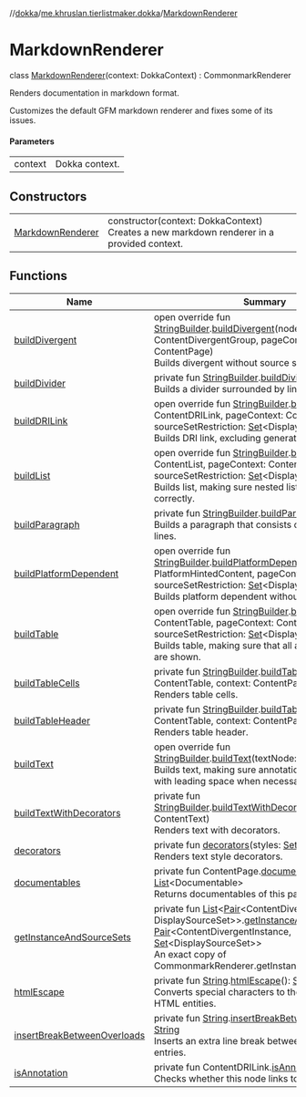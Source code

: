 //[dokka](../../../index.md)/[me.khruslan.tierlistmaker.dokka](../index.md)/[MarkdownRenderer](index.md)

# MarkdownRenderer

class [MarkdownRenderer](index.md)(context: DokkaContext) : CommonmarkRenderer

Renders documentation in markdown format.

Customizes the default GFM markdown renderer and fixes some of its issues.

#### Parameters

| | |
|---|---|
| context | Dokka context. |

## Constructors

| | |
|---|---|
| [MarkdownRenderer](-markdown-renderer.md) | constructor(context: DokkaContext)<br>Creates a new markdown renderer in a provided context. |

## Functions

| Name | Summary |
|---|---|
| [buildDivergent](build-divergent.md) | open override fun [StringBuilder](https://kotlinlang.org/api/latest/jvm/stdlib/kotlin.text/-string-builder/index.html).[buildDivergent](build-divergent.md)(node: ContentDivergentGroup, pageContext: ContentPage)<br>Builds divergent without source set tags. |
| [buildDivider](build-divider.md) | private fun [StringBuilder](https://kotlinlang.org/api/latest/jvm/stdlib/kotlin.text/-string-builder/index.html).[buildDivider](build-divider.md)()<br>Builds a divider surrounded by line breaks. |
| [buildDRILink](build-d-r-i-link.md) | open override fun [StringBuilder](https://kotlinlang.org/api/latest/jvm/stdlib/kotlin.text/-string-builder/index.html).[buildDRILink](build-d-r-i-link.md)(node: ContentDRILink, pageContext: ContentPage, sourceSetRestriction: [Set](https://kotlinlang.org/api/latest/jvm/stdlib/kotlin.collections/-set/index.html)&lt;DisplaySourceSet&gt;?)<br>Builds DRI link, excluding generated code. |
| [buildList](build-list.md) | open override fun [StringBuilder](https://kotlinlang.org/api/latest/jvm/stdlib/kotlin.text/-string-builder/index.html).[buildList](build-list.md)(node: ContentList, pageContext: ContentPage, sourceSetRestriction: [Set](https://kotlinlang.org/api/latest/jvm/stdlib/kotlin.collections/-set/index.html)&lt;DisplaySourceSet&gt;?)<br>Builds list, making sure nested lists are ordered correctly. |
| [buildParagraph](build-paragraph.md) | private fun [StringBuilder](https://kotlinlang.org/api/latest/jvm/stdlib/kotlin.text/-string-builder/index.html).[buildParagraph](build-paragraph.md)()<br>Builds a paragraph that consists of the two blank lines. |
| [buildPlatformDependent](build-platform-dependent.md) | open override fun [StringBuilder](https://kotlinlang.org/api/latest/jvm/stdlib/kotlin.text/-string-builder/index.html).[buildPlatformDependent](build-platform-dependent.md)(content: PlatformHintedContent, pageContext: ContentPage, sourceSetRestriction: [Set](https://kotlinlang.org/api/latest/jvm/stdlib/kotlin.collections/-set/index.html)&lt;DisplaySourceSet&gt;?)<br>Builds platform dependent without source set tags. |
| [buildTable](build-table.md) | open override fun [StringBuilder](https://kotlinlang.org/api/latest/jvm/stdlib/kotlin.text/-string-builder/index.html).[buildTable](build-table.md)(node: ContentTable, pageContext: ContentPage, sourceSetRestriction: [Set](https://kotlinlang.org/api/latest/jvm/stdlib/kotlin.collections/-set/index.html)&lt;DisplaySourceSet&gt;?)<br>Builds table, making sure that all available contents are shown. |
| [buildTableCells](build-table-cells.md) | private fun [StringBuilder](https://kotlinlang.org/api/latest/jvm/stdlib/kotlin.text/-string-builder/index.html).[buildTableCells](build-table-cells.md)(table: ContentTable, context: ContentPage)<br>Renders table cells. |
| [buildTableHeader](build-table-header.md) | private fun [StringBuilder](https://kotlinlang.org/api/latest/jvm/stdlib/kotlin.text/-string-builder/index.html).[buildTableHeader](build-table-header.md)(table: ContentTable, context: ContentPage)<br>Renders table header. |
| [buildText](build-text.md) | open override fun [StringBuilder](https://kotlinlang.org/api/latest/jvm/stdlib/kotlin.text/-string-builder/index.html).[buildText](build-text.md)(textNode: ContentText)<br>Builds text, making sure annotations are rendered with leading space when necessary. |
| [buildTextWithDecorators](build-text-with-decorators.md) | private fun [StringBuilder](https://kotlinlang.org/api/latest/jvm/stdlib/kotlin.text/-string-builder/index.html).[buildTextWithDecorators](build-text-with-decorators.md)(textNode: ContentText)<br>Renders text with decorators. |
| [decorators](decorators.md) | private fun [decorators](decorators.md)(styles: [Set](https://kotlinlang.org/api/latest/jvm/stdlib/kotlin.collections/-set/index.html)&lt;Style&gt;): [String](https://kotlinlang.org/api/latest/jvm/stdlib/kotlin/-string/index.html)<br>Renders text style decorators. |
| [documentables](documentables.md) | private fun ContentPage.[documentables](documentables.md)(): [List](https://kotlinlang.org/api/latest/jvm/stdlib/kotlin.collections/-list/index.html)&lt;Documentable&gt;<br>Returns documentables of this page. |
| [getInstanceAndSourceSets](get-instance-and-source-sets.md) | private fun [List](https://kotlinlang.org/api/latest/jvm/stdlib/kotlin.collections/-list/index.html)&lt;[Pair](https://kotlinlang.org/api/latest/jvm/stdlib/kotlin/-pair/index.html)&lt;ContentDivergentInstance, DisplaySourceSet&gt;&gt;.[getInstanceAndSourceSets](get-instance-and-source-sets.md)(): [Pair](https://kotlinlang.org/api/latest/jvm/stdlib/kotlin/-pair/index.html)&lt;ContentDivergentInstance, [Set](https://kotlinlang.org/api/latest/jvm/stdlib/kotlin.collections/-set/index.html)&lt;DisplaySourceSet&gt;&gt;<br>An exact copy of CommonmarkRenderer.getInstanceAndSourceSets. |
| [htmlEscape](html-escape.md) | private fun [String](https://kotlinlang.org/api/latest/jvm/stdlib/kotlin/-string/index.html).[htmlEscape](html-escape.md)(): [String](https://kotlinlang.org/api/latest/jvm/stdlib/kotlin/-string/index.html)<br>Converts special characters to their corresponding HTML entities. |
| [insertBreakBetweenOverloads](insert-break-between-overloads.md) | private fun [String](https://kotlinlang.org/api/latest/jvm/stdlib/kotlin/-string/index.html).[insertBreakBetweenOverloads](insert-break-between-overloads.md)(): [String](https://kotlinlang.org/api/latest/jvm/stdlib/kotlin/-string/index.html)<br>Inserts an extra line break between overloaded entries. |
| [isAnnotation](is-annotation.md) | private fun ContentDRILink.[isAnnotation](is-annotation.md)(): [Boolean](https://kotlinlang.org/api/latest/jvm/stdlib/kotlin/-boolean/index.html)<br>Checks whether this node links to an annotation. |
